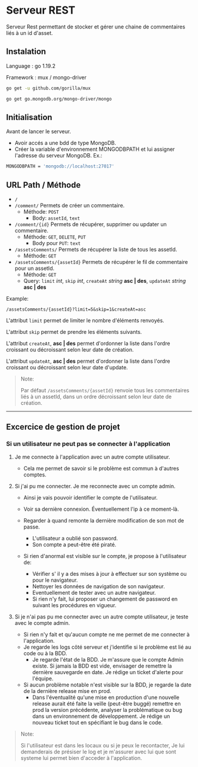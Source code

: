 # Serveur REST

Serveur Rest permettant de stocker et gérer une chaine de commentaires liés à un id d'asset.

## Instalation

Language : go 1.19.2

Framework : mux / mongo-driver

```sh
go get -u github.com/gorilla/mux
```

```sh
go get go.mongodb.org/mongo-driver/mongo
```

## Initialisation

Avant de lancer le serveur.

* Avoir accés a une bdd de type MongoDB.
* Créer la variable d'environnement MONGODBPATH et lui assigner l'adresse du serveur MongoDB. Ex.:

```sh
MONGODBPATH = 'mongodb://localhost:27017'
```

## URL Path / Méthode

* `/`
* `/comment/` Permets de créer un commentaire.
  * Méthode: `POST`
    * Body: `assetId`, `text`
* `/comment/{id}` Permets de récupérer, supprimer ou updater un commentaire.
  * Méthode: `GET`, `DELETE`, `PUT`
    * Body pour `PUT`: `text`
* `/assetsComments/` Permets de récupérer la liste de tous les assetId.
  * Méthode: `GET`
* `/assetsComments/{assetId}` Permets de récupérer le fil de commentaire pour un assetId.
  * Méthode: `GET`
  * Query: `limit` *int*, `skip` *int*, `createAt` *string* __asc | des__, `updateAt` *string* __asc | des__

Example:

```url
/assetsComments/{assetId}?limit=5&skip=1&createAt=asc
```

L'attribut `limit` permet de limiter le nombre d'éléments renvoyés.

L'attribut `skip` permet de prendre les éléments suivants.

L'attribut `createAt`, __asc | des__ permet d'ordonner la liste dans l'ordre croissant ou décroissant selon leur date de création.

L'attribut `updateAt`, __asc | des__ permet d'ordonner la liste dans l'ordre croissant ou décroissant selon leur date d'update.

> Note:
>
> Par défaut `/assetsComments/{assetId}` renvoie tous les commentaires liés à un assetId, dans un ordre décroissant selon leur date de création.

***

## Excercice de gestion de projet

### Si un utilisateur ne peut pas se connecter à l'application

1. Je me connecte à l'application avec un autre compte utilisateur.
   * Cela me permet de savoir si le problème est commun à d'autres comptes.

2. Si j'ai pu me connecter. Je me reconnecte avec un compte admin.
   * Ainsi je vais pouvoir identifier le compte de l'utilisateur.
   * Voir sa dernière connexion. Éventuellement l'ip à ce moment-là.
   * Regarder à quand remonte la dernière modification de son mot de passe.

     * L'utilisateur a oublié son password.
     * Son compte a peut-être été piraté.
   * Si rien d'anormal est visible sur le compte, je propose à l'utilisateur de:
     * Vérifier s' il y a des mises à jour à effectuer sur son système ou pour le navigateur.
     * Nettoyer les données de navigation de son navigateur.
     * Eventuellement de tester avec un autre navigateur.
     * Si rien n'y fait, lui proposer un changement de password en suivant les procédures en vigueur.

3. Si je n'ai pas pu me connecter avec un autre compte utilisateur, je teste avec le compte admin.
    * Si rien n'y fait et qu'aucun compte ne me permet de me connecter à l'application.
    * Je regarde les logs côté serveur et j'identifie si le problème est lié au code ou à la BDD.
      * Je regarde l'état de la BDD. Je m'assure que le compte Admin existe. Si jamais la BDD est vide, envisager de remettre la dernière sauvegarde en date. Je rédige un ticket d'alerte pour l'équipe.
    * Si aucun problème notable n'est visible sur la BDD, je regarde la date de la dernière release mise en prod.
      * Dans l'éventualité qu'une mise en production d'une nouvelle release aurait été faite la veille (peut-être buggé) remettre en prod la version précédente, analyser la problématique ou bug dans un environnement de développement. Je rédige un nouveau ticket tout en spécifiant le bug dans le code.  

>Note:
>
>Si l'utilisateur est dans les locaux ou si je peux le recontacter,
>Je lui demanderais de présiser le log et je m'assurer avec lui que sont systeme lui permet bien d'acceder à l'application.
